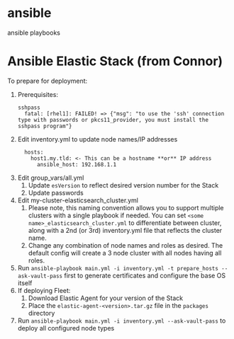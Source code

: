 # ansible
ansible playbooks

# Ansible Elastic Stack (from Connor)
To prepare for deployment:
1. Prerequisites:
   ```
   sshpass
     fatal: [rhel1]: FAILED! => {"msg": "to use the 'ssh' connection type with passwords or pkcs11_provider, you must install the sshpass program"}
   ```
2. Edit inventory.yml to update node names/IP addresses
    ```
      hosts:
        host1.my.tld: <- This can be a hostname **or** IP address
          ansible_host: 192.168.1.1
    ```
3. Edit group_vars/all.yml
    1. Update `esVersion` to reflect desired version number for the Stack
    2. Update passwords
4.  Edit my-cluster-elasticsearch_cluster.yml
    1. Please note, this naming convention allows you to support multiple clusters with a single playbook if needed. You can set `<some name>_elasticsearch_cluster.yml` to differentiate between cluster, along with a 2nd (or 3rd) inventory.yml file that reflects the cluster name.
    2. Change any combination of node names and roles as desired. The default config will create a 3 node cluster with all nodes having all roles.
5. Run `ansible-playbook main.yml -i inventory.yml -t prepare_hosts --ask-vault-pass` first to generate certificates and configure the base OS itself
6. If deploying Fleet:
   1. Download Elastic Agent for your version of the Stack
   2. Place the `elastic-agent-<version>.tar.gz` file in the `packages` directory
7. Run `ansible-playbook main.yml -i inventory.yml --ask-vault-pass` to deploy all configured node types 
